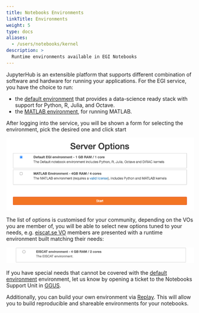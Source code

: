 ```yaml
---
title: Notebooks Environments
linkTitle: Environments
weight: 5
type: docs
aliases:
  - /users/notebooks/kernel
description: >
  Runtime environments available in EGI Notebooks
---
```


JupyterHub is an extensible platform that supports different combination of
software and hardware for running your applications. For the EGI service, you
have the choice to run:

- the [default environment](./default) that provides a data-science ready stack
  with support for Python, R, Julia, and Octave.
- the [MATLAB environment](./matlab), for running MATLAB.

After logging into the service, you will be shown a form for selecting the
environment, pick the desired one and click start

![environment selection](notebooks-environments.png)

The list of options is customised for your community, depending on the VOs you
are member of, you will be able to select new options tuned to your needs, e.g.
[eiscat.se VO](https://operations-portal.egi.eu/vo/view/voname/eiscat.se)
members are presented with a runtime environment built matching their needs:

![eiscat environment](eiscat-env.png)

If you have special needs that cannot be covered with the
[default environment](./default) environment, let us know by opening a ticket to
the Notebooks Support Unit in [GGUS](https://helpdesk.ggus.eu).

Additionally, you can build your own environment via [Replay](../../replay).
This will allow you to build reproducible and shareable environments for your
notebooks.
